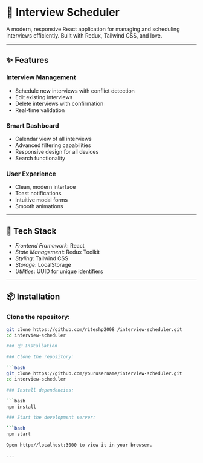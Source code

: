 # 🎯 Interview Scheduler

A modern, responsive React application for managing and scheduling interviews efficiently. Built with Redux, Tailwind CSS, and love.

---

## ✨ Features

### Interview Management
- Schedule new interviews with conflict detection
- Edit existing interviews
- Delete interviews with confirmation
- Real-time validation

### Smart Dashboard
- Calendar view of all interviews
- Advanced filtering capabilities
- Responsive design for all devices
- Search functionality

### User Experience
- Clean, modern interface
- Toast notifications
- Intuitive modal forms
- Smooth animations

---

## 🚀 Tech Stack
- *Frontend Framework*: React  
- *State Management*: Redux Toolkit  
- *Styling*: Tailwind CSS  
- *Storage*: LocalStorage  
- *Utilities*: UUID for unique identifiers  

---

## 📦 Installation

### Clone the repository:
```bash
git clone https://github.com/riteshp2008 /interview-scheduler.git
cd interview-scheduler

### 📦 Installation

### Clone the repository:

```bash
git clone https://github.com/yourusername/interview-scheduler.git
cd interview-scheduler

### Install dependencies:

```bash
npm install

### Start the development server:

```bash
npm start

Open http://localhost:3000 to view it in your browser.

---
